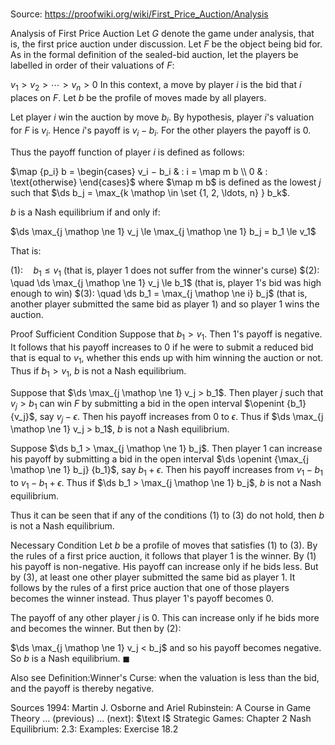 # 

Source: https://proofwiki.org/wiki/First_Price_Auction/Analysis



Analysis of First Price Auction
Let $G$ denote the game under analysis, that is, the first price auction under discussion.
Let $F$ be the object being bid for.
As in the formal definition of the sealed-bid auction, let the players be labelled in order of their valuations of $F$:

$v_1 > v_2 > \cdots > v_n > 0$
In this context, a move by player $i$ is the bid that $i$ places on $F$.
Let $b$ be the profile of moves made by all players.

Let player $i$ win the auction by move $b_i$.
By hypothesis, player $i$'s valuation for $F$ is $v_i$.
Hence $i$'s payoff is $v_i - b_i$.
For the other players the payoff is $0$.

Thus the payoff function of player $i$ is defined as follows:

$\map {p_i} b = \begin{cases} v_i − b_i & : i = \map m b \\ 0 & : \text{otherwise} \end{cases}$
where $\map m b$ is defined as the lowest $j$ such that $\ds b_j = \max_{k \mathop \in \set {1, 2, \ldots, n} } b_k$.

$b$ is a Nash equilibrium if and only if:

$\ds \max_{j \mathop \ne 1} v_j \le \max_{j \mathop \ne 1} b_j = b_1 \le v_1$

That is:

$(1): \quad b_1 \le v_1$ (that is, player $1$ does not suffer from the winner's curse)
$(2): \quad \ds \max_{j \mathop \ne 1} v_j \le b_1$ (that is, player $1$'s bid was high enough to win)
$(3): \quad \ds b_1 = \max_{j \mathop \ne i} b_j$ (that is, another player submitted the same bid as player $1$)
and so player $1$ wins the auction.


Proof
Sufficient Condition
Suppose that $b_1 > v_1$.
Then $1$'s payoff is negative.
It follows that his payoff increases to $0$ if he were to submit a reduced bid that is equal to $v_1$, whether this ends up with him winning the auction or not.
Thus if $b_1 > v_1$, $b$ is not a Nash equilibrium.

Suppose that $\ds \max_{j \mathop \ne 1} v_j > b_1$.
Then player $j$ such that $v_j > b_1$ can win $F$ by submitting a bid in the open interval $\openint {b_1} {v_j}$, say $v_j − \epsilon$.
Then his payoff increases from $0$ to $\epsilon$.
Thus if $\ds \max_{j \mathop \ne 1} v_j > b_1$, $b$ is not a Nash equilibrium.

Suppose $\ds b_1 > \max_{j \mathop \ne 1} b_j$.
Then player $1$ can increase his payoff by submitting a bid in the open interval $\ds \openint {\max_{j \mathop \ne 1} b_j} {b_1}$, say $b_1 + \epsilon$.
Then his payoff increases from $v_1 − b_1$ to $v_1 − b_1 + \epsilon$.
Thus if $\ds b_1 > \max_{j \mathop \ne 1} b_j$, $b$ is not a Nash equilibrium.

Thus it can be seen that if any of the conditions $(1)$ to $(3)$ do not hold, then $b$ is not a Nash equilibrium.


Necessary Condition
Let $b$ be a profile of moves that satisfies $(1)$ to $(3)$.
By the rules of a first price auction, it follows that player $1$ is the winner.
By $(1)$ his payoff is non-negative.
His payoff can increase only if he bids less.
But by $(3)$, at least one other player submitted the same bid as player $1$.
It follows by the rules of a first price auction that one of those players becomes the winner instead.
Thus player $1$'s payoff becomes $0$.

The payoff of any other player $j$ is $0$.
This can increase only if he bids more and becomes the winner.
But then by $(2)$:

$\ds \max_{j \mathop \ne 1} v_j < b_j$
and so his payoff becomes negative.
So $b$ is a Nash equilibrium.
$\blacksquare$


Also see
Definition:Winner's Curse: when the valuation is less than the bid, and the payoff is thereby negative.


Sources
1994: Martin J. Osborne and Ariel Rubinstein: A Course in Game Theory ... (previous) ... (next): $\text I$ Strategic Games: Chapter $2$ Nash Equilibrium: $2.3$: Examples: Exercise $18.2$




